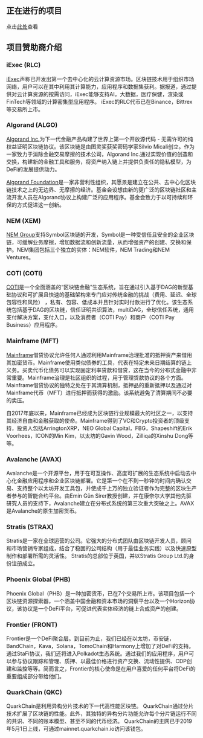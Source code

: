 ## 正在进行的项目

点击[此处](https://docs.hummingbot.io/miner/liquidity-mining/current-rewards&terms/#current-reward-period)查看

## 项目赞助商介绍

### iExec (RLC)

[iExec](https://iex.ec/)声称已开发出第一个去中心化的云计算资源市场。区块链技术用于组织市场网络，用户可以在其中利用其计算能力，应用程序和数据集获利。据报道，通过提供对云计算资源的按需访问，iExec能够支持AI，大数据，医疗保健，渲染或FinTech等领域的计算密集型应用程序。 iExec的RLC代币已在Binance，Bittrex等交易所上市。

### Algorand (ALGO)

[Algorand Inc.](www.algorand.com)为下一代金融产品构建了世界上第一个开放源代码 - 无需许可的纯权益证明区块链协议。该区块链是由图灵奖获奖密码学家Silvio Micali创立。作为一家致力于消除金融交易摩擦的技术公司，Algorand Inc.通过实现价值的创造和交换，构建新的金融工具和服务，将资产纳入链上并提供负责任的隐私模型，为DeFi的发展提供动力。

[Algorand Foundation](https://www.algorand.foundation)是一家非营利性组织，其愿景是建立在公共、去中心化区块链技术之上的无边界、无摩擦的经济。基金会设想由新的更广泛的区块链社区和主流开发人员在Algorand协议上构建广泛的应用程序。基金会致力于以可持续和环保的方式促进这一创新。 

### NEM (XEM)

[NEM Group](https://nem.io/)支持Symbol区块链的开发，Symbol是一种受信任且安全的企业区块链，可缓解业务摩擦，增加数据流和创新流量，从而增强资产的创建、交换和保护。NEM集团包括三个独立的实体：NEM软件，NEM Trading和NEM Ventures。 

### COTI (COTI)

[COTI](https://coti.io/)是一个全面涵盖的“区块链金融”生态系统，旨在通过引入基于DAG的新型基础协议和可扩展且快速的基础架构来专门应对传统金融的挑战（费用、延迟、全球包容性和风险） ，私有、包容、低成本并且针对实时付款进行了优化。该生态系统包括基于DAG的区块链，信任证明共识算法，multiDAG，全球信任系统，通用支付解决方案，支付入口，以及消费者（COTI Pay）和商户（COTI Pay Business）应用程序。

### Mainframe (MFT)

[Mainframe](https://mainframe.com/)借贷协议允许任何人通过利用Mainframe治理批准的抵押资产来借用其加密货币。Mainframe使用类似债券的工具，代表在特定未来日期结算的链上义务。买卖代币化债务可以实现固定利率贷款和借贷，这在当今的分布式金融中非常重要。Mainframe治理是社区组织的过程，用于管理贷款协议的各个方面。Mainframe借贷协议的独特之处在于其清算机制，抵押品的重新抵押以及通过对Mainframe代币（MFT）进行抵押而获得的激励。该系统避免了清算期间不必要的卖压。

自2017年底以来，Mainframe已经成为区块链行业规模最大的社区之一，以支持其经济自由和金融获取的使命。Mainframe得到了VC和Crypto投资者的顶级支持，投资人包括ArringtonXRP，NEO Global Capital，FBG，Shapeshift的Erik Voorhees，ICON的Min Kim，以太坊的Gavin Wood，Zilliqa的Xinshu Dong等等。

### Avalanche (AVAX)

Avalanche是一个开源平台，用于在可互操作、高度可扩展的生态系统中启动去中心化金融应用程序和企业区块链部署。它是第一个在不到一秒钟的时间内确认交易、支持整个以太坊开发工具包，并使成千上万的独立验证者作为完整的区块生产者参与的智能合约平台。由Emin Gün Sirer教授创建，并在康奈尔大学其他先驱研究人员的支持下，Avalanche建立在分布式系统的第三次重大突破之上。AVAX是Avalanche的原生加密货币。

### Stratis (STRAX)

Stratis是一家在全球运营的公司。它强大的分布式团队由区块链开发人员，顾问和市场营销专家组成，结合了稳固的公司结构（用于最佳业务实践）以及快速原型制作和部署所需的灵活性。 Stratis的总部位于英国，并以Stratis Group Ltd.的身份注册成立。

### Phoenix Global (PHB)

Phoenix Global（PHB）是一种加密货币，已在7个交易所上市。该项目包括一个区块链资源探索器，一个涵盖中国金融和资本市场的洞察平台以及一个Horizo​​n协议，该协议是一个DeFi平台，可促进代表实体经济的链上合成资产的创建。

### Frontier (FRONT)

Frontier是一个DeFi聚合层。到目前为止，我们已经在以太坊，币安链，BandChain，Kava，Solana，TomoChain和Harmony上增加了对DeFi的支持。通过StaFi协议，我们还将进入Polkadot生态系统。通过我们的应用程序，用户可以参与协议跟踪和管理、质押、以最佳价格进行资产交换、流动性提供、CDP创建和监控等等。简而言之，Frontier的核心使命是在用户喜爱的任何平台将DeFi的重要组成部分带给他们。

### QuarkChain (QKC)

QuarkChain是利用异构分片技术的下一代高性能区块链。 QuarkChain通过分片技术扩展了区块链的性能。此外，其独特的异构分片功能允许每个分片链运行不同的共识、不同的账本模型、甚至不同的代币经济。 QuarkChain的主网已于2019年5月1日上线，可通过mainnet.quarkchain.io访问该钱包。
